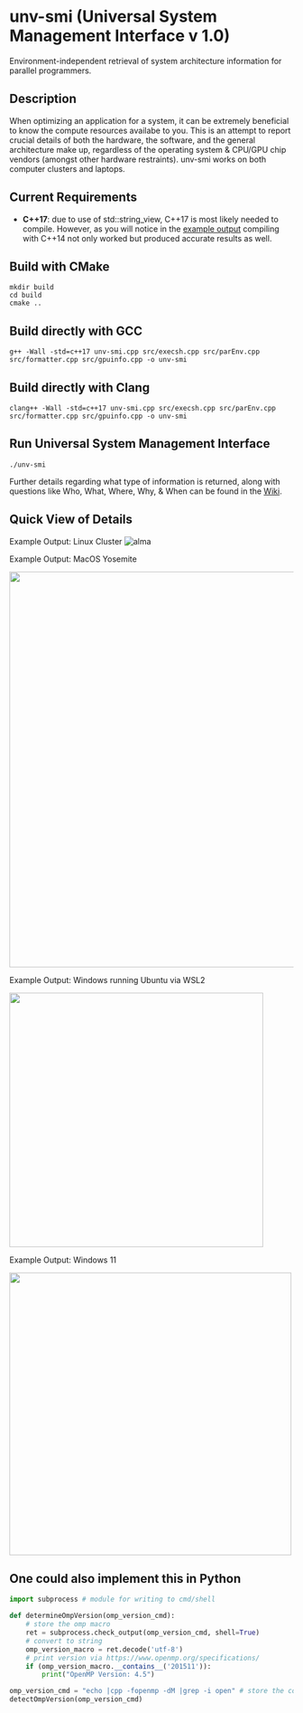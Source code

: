 # unv-smi (Universal System Management Interface v 1.0)
Environment-independent retrieval of system architecture information for parallel programmers.

## Description 
When optimizing an application for a system, it can be extremely beneficial to know the compute resources availabe to you. This is an attempt to report crucial details of both the hardware, the software, and the general architecture make up, regardless of the operating system & CPU/GPU chip vendors (amongst other hardware restraints). unv-smi works on both computer clusters and laptops.  

## Current Requirements 
* **C++17**: due to use of std::string_view, C++17 is most likely needed to compile. However, as you will notice in the [example output](https://github.com/tommygorham/unv-smi/tree/dev-linux/example-output) compiling with C++14 not only worked but produced accurate results as well.

## Build with CMake 

```
mkdir build
cd build 
cmake .. 
``` 
## Build directly with GCC

``` 
g++ -Wall -std=c++17 unv-smi.cpp src/execsh.cpp src/parEnv.cpp src/formatter.cpp src/gpuinfo.cpp -o unv-smi  
```

## Build directly with Clang

```
clang++ -Wall -std=c++17 unv-smi.cpp src/execsh.cpp src/parEnv.cpp src/formatter.cpp src/gpuinfo.cpp -o unv-smi  
```

## Run Universal System Management Interface

```
./unv-smi
```

Further details regarding what type of information is returned, along with questions like Who, What, Where, Why, & When can be found in the [Wiki](https://github.com/tommygorham/unv-smi/wiki).

## Quick View of Details
Example Output: Linux Cluster 
![alma](https://user-images.githubusercontent.com/38857089/182499028-874afbb4-1aa8-4868-95e4-429ae76ddba1.png)

Example Output: MacOS Yosemite

<img src="https://github.com/tommygorham/unv-smi/blob/main/example-output/apple-macosx/MacOSX_Yosemite.png" height="700px" /> 

Example Output: Windows running Ubuntu via WSL2

<img src="https://github.com/tommygorham/unv-smi/blob/main/example-output/wsl2/Ubuntu20.04LTS.png" height="450px" /> 

Example Output: Windows 11

<img src ="https://github.com/tommygorham/unv-smi/blob/main/example-output/ms-windows/WinPro11.png" height="500px" /> 


## One could also implement this in Python 

```python 
import subprocess # module for writing to cmd/shell 

def determineOmpVersion(omp_version_cmd):
    # store the omp macro 
    ret = subprocess.check_output(omp_version_cmd, shell=True) 
    # convert to string 
    omp_version_macro = ret.decode('utf-8')
    # print version via https://www.openmp.org/specifications/
    if (omp_version_macro.__contains__('201511')): 
        print("OpenMP Version: 4.5") 

omp_version_cmd = "echo |cpp -fopenmp -dM |grep -i open" # store the command to get the omp macro
detectOmpVersion(omp_version_cmd) 
```
